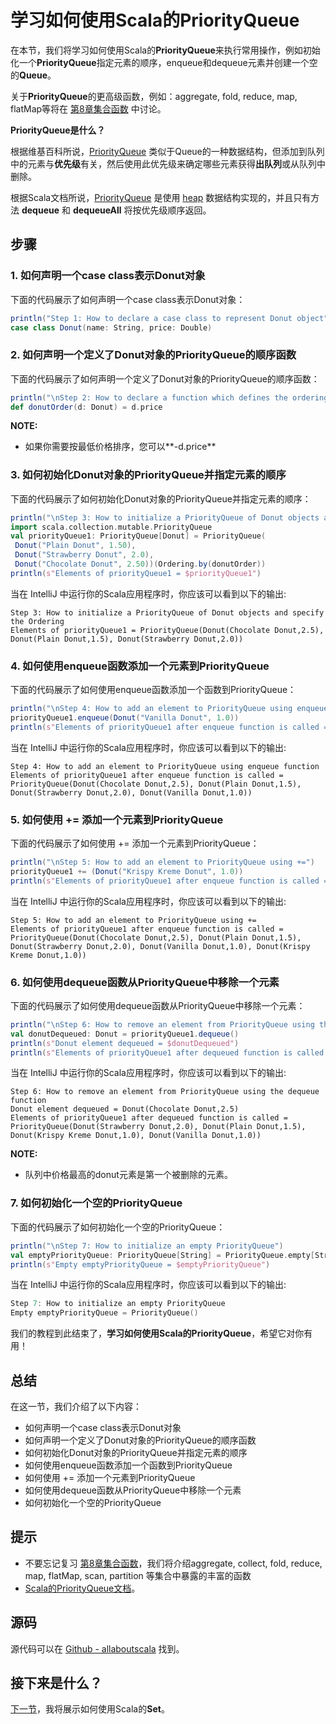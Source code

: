 # 学习如何使用Scala的PriorityQueue

在本节，我们将学习如何使用Scala的**PriorityQueue**来执行常用操作，例如初始化一个**PriorityQueue**指定元素的顺序，enqueue和dequeue元素并创建一个空的**Queue**。

关于**PriorityQueue**的更高级函数，例如：aggregate, fold, reduce, map, flatMap等将在 [第8章集合函数](8_1.md) 中讨论。
 
**PriorityQueue是什么？**

根据维基百科所说，[PriorityQueue](https://en.wikipedia.org/wiki/Priority_queue) 类似于Queue的一种数据结构，但添加到队列中的元素与**优先级**有关，然后使用此优先级来确定哪些元素获得**出队列**或从队列中删除。

根据Scala文档所说，[PriorityQueue](http://www.scala-lang.org/api/current/#scala.collection.mutable.PriorityQueue) 是使用 [heap](https://en.wikipedia.org/wiki/Heap_(data_structure)) 数据结构实现的，并且只有方法 **dequeue** 和 **dequeueAll** 将按优先级顺序返回。

## 步骤

### 1. 如何声明一个case class表示Donut对象

下面的代码展示了如何声明一个case class表示Donut对象：

```scala
println("Step 1: How to declare a case class to represent Donut object")
case class Donut(name: String, price: Double)

```

### 2. 如何声明一个定义了Donut对象的PriorityQueue的顺序函数

下面的代码展示了如何声明一个定义了Donut对象的PriorityQueue的顺序函数：

```scala
println("\nStep 2: How to declare a function which defines the ordering of a PriorityQueue of Donut objects")
def donutOrder(d: Donut) = d.price

```

**NOTE:**

- 如果你需要按最低价格排序，您可以**-d.price**

### 3. 如何初始化Donut对象的PriorityQueue并指定元素的顺序

下面的代码展示了如何初始化Donut对象的PriorityQueue并指定元素的顺序：

```scala
println("\nStep 3: How to initialize a PriorityQueue of Donut objects and specify the Ordering")
import scala.collection.mutable.PriorityQueue
val priorityQueue1: PriorityQueue[Donut] = PriorityQueue(
 Donut("Plain Donut", 1.50),
 Donut("Strawberry Donut", 2.0),
 Donut("Chocolate Donut", 2.50))(Ordering.by(donutOrder))
println(s"Elements of priorityQueue1 = $priorityQueue1")

```

当在 IntelliJ 中运行你的Scala应用程序时，你应该可以看到以下的输出:

```
Step 3: How to initialize a PriorityQueue of Donut objects and specify the Ordering
Elements of priorityQueue1 = PriorityQueue(Donut(Chocolate Donut,2.5), Donut(Plain Donut,1.5), Donut(Strawberry Donut,2.0))

```

### 4. 如何使用enqueue函数添加一个元素到PriorityQueue

下面的代码展示了如何使用enqueue函数添加一个函数到PriorityQueue：

```scala
println("\nStep 4: How to add an element to PriorityQueue using enqueue function")
priorityQueue1.enqueue(Donut("Vanilla Donut", 1.0))
println(s"Elements of priorityQueue1 after enqueue function is called = $priorityQueue1")

```

当在 IntelliJ 中运行你的Scala应用程序时，你应该可以看到以下的输出:

```
Step 4: How to add an element to PriorityQueue using enqueue function
Elements of priorityQueue1 after enqueue function is called = PriorityQueue(Donut(Chocolate Donut,2.5), Donut(Plain Donut,1.5), Donut(Strawberry Donut,2.0), Donut(Vanilla Donut,1.0))

```

### 5. 如何使用 += 添加一个元素到PriorityQueue 

下面的代码展示了如何使用 += 添加一个元素到PriorityQueue：

```scala
println("\nStep 5: How to add an element to PriorityQueue using +=")
priorityQueue1 += (Donut("Krispy Kreme Donut", 1.0))
println(s"Elements of priorityQueue1 after enqueue function is called = $priorityQueue1")

```

当在 IntelliJ 中运行你的Scala应用程序时，你应该可以看到以下的输出:

```
Step 5: How to add an element to PriorityQueue using +=
Elements of priorityQueue1 after enqueue function is called = PriorityQueue(Donut(Chocolate Donut,2.5), Donut(Plain Donut,1.5), Donut(Strawberry Donut,2.0), Donut(Vanilla Donut,1.0), Donut(Krispy Kreme Donut,1.0))

```

### 6. 如何使用dequeue函数从PriorityQueue中移除一个元素

下面的代码展示了如何使用dequeue函数从PriorityQueue中移除一个元素：

```scala
println("\nStep 6: How to remove an element from PriorityQueue using the dequeue function")
val donutDequeued: Donut = priorityQueue1.dequeue()
println(s"Donut element dequeued = $donutDequeued")
println(s"Elements of priorityQueue1 after dequeued function is called = $priorityQueue1")

```

当在 IntelliJ 中运行你的Scala应用程序时，你应该可以看到以下的输出:

```
Step 6: How to remove an element from PriorityQueue using the dequeue function
Donut element dequeued = Donut(Chocolate Donut,2.5)
Elements of priorityQueue1 after dequeued function is called = PriorityQueue(Donut(Strawberry Donut,2.0), Donut(Plain Donut,1.5), Donut(Krispy Kreme Donut,1.0), Donut(Vanilla Donut,1.0))

```

**NOTE:**

- 队列中价格最高的donut元素是第一个被删除的元素。

### 7. 如何初始化一个空的PriorityQueue

下面的代码展示了如何初始化一个空的PriorityQueue：

```scala
println("\nStep 7: How to initialize an empty PriorityQueue")
val emptyPriorityQueue: PriorityQueue[String] = PriorityQueue.empty[String]
println(s"Empty emptyPriorityQueue = $emptyPriorityQueue")

```

当在 IntelliJ 中运行你的Scala应用程序时，你应该可以看到以下的输出:

```scala
Step 7: How to initialize an empty PriorityQueue
Empty emptyPriorityQueue = PriorityQueue()

```

我们的教程到此结束了，**学习如何使用Scala的PriorityQueue**，希望它对你有用！

## 总结

在这一节，我们介绍了以下内容：

- 如何声明一个case class表示Donut对象
- 如何声明一个定义了Donut对象的PriorityQueue的顺序函数
- 如何初始化Donut对象的PriorityQueue并指定元素的顺序
- 如何使用enqueue函数添加一个函数到PriorityQueue
- 如何使用 += 添加一个元素到PriorityQueue
- 如何使用dequeue函数从PriorityQueue中移除一个元素
- 如何初始化一个空的PriorityQueue


## 提示

- 不要忘记复习 [第8章集合函数](8_1.md)，我们将介绍aggregate, collect, fold, reduce, map, flatMap, scan, partition 等集合中暴露的丰富的函数
- [Scala的PriorityQueue文档](http://www.scala-lang.org/api/current/#scala.collection.mutable.PriorityQueue)。

## 源码

源代码可以在 [Github - allaboutscala](https://github.com/nadimbahadoor/allaboutscala) 找到。

## 接下来是什么？

[下一节](7_12.md)，我将展示如何使用Scala的**Set**。

